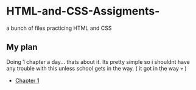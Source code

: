 # HTML-and-CSS-Assigments-
a bunch of files practicing HTML and CSS 

## My plan
Doing 1 chapter a day... thats about it. Its pretty simple so i shouldnt have any trouble with this unless school gets in the way. ( it got in the way :skull: )

- [Chapter 1](https://github.com/SkullEmojee/HTML-and-CSS-Assigments-/blob/main/Assignment%20submission.html)
